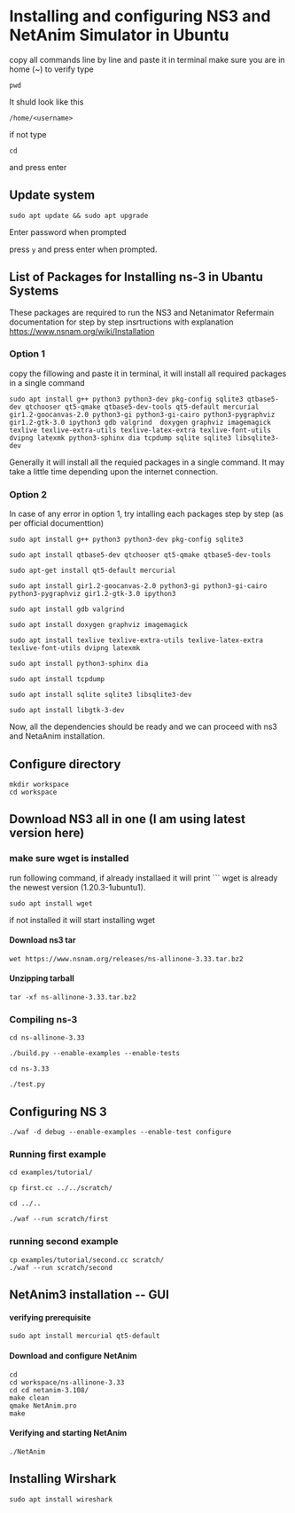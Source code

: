 # Installing and configuring NS3 and NetAnim Simulator in Ubuntu

copy all commands line by line 
and paste it in terminal
make sure you are in home (~)
to verify type 
```
pwd
```
It shuld look like this

```
/home/<username>
```

if not type

```
cd
```
and press enter

## Update system
	
```
sudo apt update && sudo apt upgrade 
```
Enter password when prompted

press ```y``` and press enter when prompted.

## List of Packages for Installing ns-3 in Ubantu Systems
These packages are required to run the NS3 and Netanimator
Refermain documentation for step by step insrtructions with explanation
https://www.nsnam.org/wiki/Installation

### Option 1
copy the fillowing and paste it in terminal, it will install all required packages in a single command

```
sudo apt install g++ python3 python3-dev pkg-config sqlite3 qtbase5-dev qtchooser qt5-qmake qtbase5-dev-tools qt5-default mercurial gir1.2-goocanvas-2.0 python3-gi python3-gi-cairo python3-pygraphviz gir1.2-gtk-3.0 ipython3 gdb valgrind  doxygen graphviz imagemagick texlive texlive-extra-utils texlive-latex-extra texlive-font-utils dvipng latexmk python3-sphinx dia tcpdump sqlite sqlite3 libsqlite3-dev
  ```
Generally it will install all the requied packages in a single command. It may take a little time depending upon the internet connection.

### Option 2
In case of any error in option 1, try intalling each packages step by step (as per official documenttion)


```
sudo apt install g++ python3 python3-dev pkg-config sqlite3 
  ```
  ```
sudo apt install qtbase5-dev qtchooser qt5-qmake qtbase5-dev-tools
  ```
  ```
sudo apt-get install qt5-default mercurial
  ```
  ```
sudo apt install gir1.2-goocanvas-2.0 python3-gi python3-gi-cairo python3-pygraphviz gir1.2-gtk-3.0 ipython3 
  ```
  ```
sudo apt install gdb valgrind 
  ```
  ```
sudo apt install doxygen graphviz imagemagick
  ```
  ```
sudo apt install texlive texlive-extra-utils texlive-latex-extra texlive-font-utils dvipng latexmk
  ```
  ```
sudo apt install python3-sphinx dia 
  ```
  ```
sudo apt install tcpdump
  ```
  ```
sudo apt install sqlite sqlite3 libsqlite3-dev
  ```
  ```
sudo apt install libgtk-3-dev
  ```
Now, all the dependencies should be ready and we can proceed with ns3 and NetaAnim installation. 

## Configure directory
```
mkdir workspace
cd workspace
```

## Download NS3 all in one (I am using latest version here)

### make sure wget is installed
run following command, if already installaed it will print  ``` wget is already the newest version (1.20.3-1ubuntu1).

```
sudo apt install wget
``` 
if not installed it will start installing wget

#### Download ns3 tar 

```
wet https://www.nsnam.org/releases/ns-allinone-3.33.tar.bz2
```

#### Unzipping tarball
```
tar -xf ns-allinone-3.33.tar.bz2 
```

### Compiling ns-3
	
  ```
cd ns-allinone-3.33 

./build.py --enable-examples --enable-tests
```
```
cd ns-3.33
  
./test.py
 ```

## Configuring NS 3 



```
./waf -d debug --enable-examples --enable-test configure
```

### Running first example
```
cd examples/tutorial/ 

cp first.cc ../../scratch/

cd ../..

./waf --run scratch/first
```

### running second example

```
cp examples/tutorial/second.cc scratch/
./waf --run scratch/second
```

## NetAnim3 installation -- GUI

#### verifying prerequisite 
	sudo apt install mercurial qt5-default
#### Download and configure NetAnim
	cd
	cd workspace/ns-allinone-3.33
	cd cd netanim-3.108/
	make clean
	qmake NetAnim.pro
	make

#### Verifying and starting NetAnim
	./NetAnim

## Installing Wirshark 

```
sudo apt install wireshark
```
